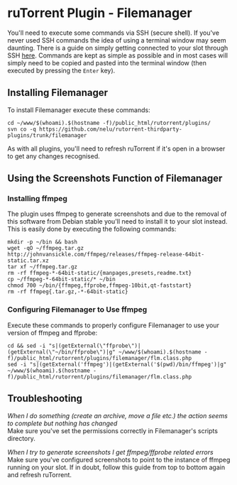 ruTorrent Plugin - Filemanager
==============================

You'll need to execute some commands via SSH (secure shell). If you've never used SSH commands the idea of using a terminal window may seem daunting. There is a guide on simply getting connected to your slot through SSH [here](https://www.feralhosting.com/faq/view?question=12). Commands are kept as simple as possible and in most cases will simply need to be copied and pasted into the terminal window (then executed by pressing the `Enter` key).  
  

Installing Filemanager
----------------------

To install Filemanager execute these commands:  
  

    cd ~/www/$(whoami).$(hostname -f)/public_html/rutorrent/plugins/
    svn co -q https://github.com/nelu/rutorrent-thirdparty-plugins/trunk/filemanager

  
As with all plugins, you'll need to refresh ruTorrent if it's open in a browser to get any changes recognised.  
  
  

Using the Screenshots Function of Filemanager
---------------------------------------------

### Installing ffmpeg

The plugin uses ffmpeg to generate screenshots and due to the removal of this software from Debian stable you'll need to install it to your slot instead. This is easily done by executing the following commands:  
  

    mkdir -p ~/bin && bash
    wget -qO ~/ffmpeg.tar.gz http://johnvansickle.com/ffmpeg/releases/ffmpeg-release-64bit-static.tar.xz
    tar xf ~/ffmpeg.tar.gz 
    rm -rf ffmpeg-*-64bit-static/{manpages,presets,readme.txt}
    cp ~/ffmpeg-*-64bit-static/* ~/bin
    chmod 700 ~/bin/{ffmpeg,ffprobe,ffmpeg-10bit,qt-faststart}
    rm -rf ffmpeg{.tar.gz,-*-64bit-static}

  
  

### Configuring Filemanager to Use ffmpeg

Execute these commands to properly configure Filemanager to use your version of ffmpeg and ffprobe:  
  

    cd && sed -i "s|(getExternal(\"ffprobe\")|(getExternal(\"~/bin/ffprobe\")|g" ~/www/$(whoami).$(hostname -f)/public_html/rutorrent/plugins/filemanager/flm.class.php
    sed -i "s|(getExternal('ffmpeg')|(getExternal('$(pwd)/bin/ffmpeg')|g" ~/www/$(whoami).$(hostname -f)/public_html/rutorrent/plugins/filemanager/flm.class.php

  
  

Troubleshooting
---------------

*When I do something (create an archive, move a file etc.) the action seems to complete but nothing has changed*  
Make sure you've set the permissions correctly in Filemanager's scripts directory.  
  
*When I try to generate screenshots I get ffmpeg/ffprobe related errors*  
Make sure you've configured screenshots to point to the instance of ffmpeg running on your slot. If in doubt, follow this guide from top to bottom again and refresh ruTorrent.  
  

